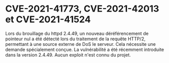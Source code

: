 # CVE-2021-41773, CVE-2021-42013 et CVE-2021-41524

Lors du brouillage du httpd 2.4.49, un nouveau déréférencement de pointeur nul a été détecté lors du traitement de la requête HTTP/2, permettant à une source externe de DoS le serveur. Cela nécessite une demande spécialement conçue. La vulnérabilité a été récemment introduite dans la version 2.4.49. Aucun exploit n'est connu du projet.